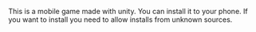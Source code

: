 This is a mobile game made with unity. You can install it to your phone. If you want to install you need to allow installs from unknown sources.
